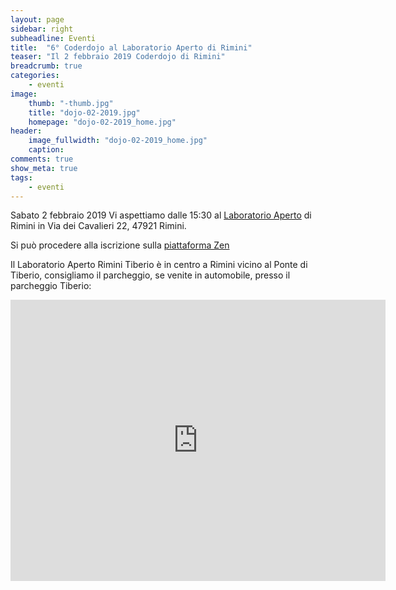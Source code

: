 ```yaml
---
layout: page
sidebar: right
subheadline: Eventi
title:  "6° Coderdojo al Laboratorio Aperto di Rimini"
teaser: "Il 2 febbraio 2019 Coderdojo di Rimini"
breadcrumb: true
categories:
    - eventi
image:
    thumb: "-thumb.jpg"
    title: "dojo-02-2019.jpg"
    homepage: "dojo-02-2019_home.jpg"
header:
    image_fullwidth: "dojo-02-2019_home.jpg"
    caption:
comments: true
show_meta: true
tags:
    - eventi
---
```

Sabato 2 febbraio 2019 Vi aspettiamo dalle 15:30 al [Laboratorio Aperto](http://laboratorioaperto.comune.rimini.it) di Rimini in Via dei Cavalieri 22, 47921 Rimini.

Si può procedere alla iscrizione sulla [piattaforma Zen](https://zen.coderdojo.com/events/f049ff7a-bbe7-420b-80a0-bd3d9be15dde/)

Il Laboratorio Aperto Rimini Tiberio è in centro a Rimini vicino al Ponte di Tiberio, consigliamo il parcheggio, se venite in automobile, presso il parcheggio Tiberio:

<iframe src="https://www.google.com/maps/embed?pb=!1m18!1m12!1m3!1d2866.959361511206!2d12.564301251683695!3d44.06354777900686!2m3!1f0!2f0!3f0!3m2!1i1024!2i768!4f13.1!3m3!1m2!1s0x132cc336cd47bf51%3A0xe581edc948251a2e!2sLaboratorio+Aperto+Rimini+Tiberio!5e0!3m2!1sen!2sit!4v1537536736653" width="600" height="450" frameborder="0" style="border:0" allowfullscreen></iframe>
